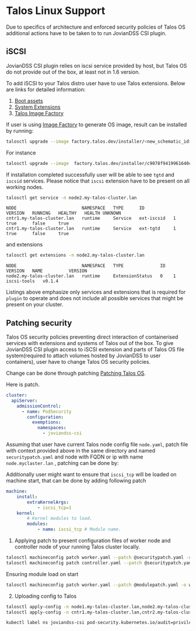 # Talos Linux Support

Due to specifics of architecture and enforced security policies of Talos OS additional actions have to be taken 
to to run JovianDSS CSI plugin.

## iSCSI

JovianDSS CSI plugin relies on iscsi service provided by host, but Talos OS do not provide out of the box, at least not in 1.6 version.

To add iSCSI to your Talos distro user have to use Talos extensions.
Below are links for detailed information:
1. [Boot assets](https://www.talos.dev/latest/talos-guides/install/boot-assets/)
2. [System Extensions](https://www.talos.dev/latest/talos-guides/configuration/system-extensions/)
3. [Talos Image Factory](https://factory.talos.dev/)

If user is using [Image Factory](https://factory.talos.dev/) to generate OS image, result can be installed by running:

```bash
talosctl upgrade --image factory.talos.dev/installer/<new_schematic_id>:<version>
```

For instance
```bash
talosctl upgrade --image  factory.talos.dev/installer/c9078f9419961640c712a8bf2bb9174933dfcf1da383fd8ea2b7dc21493f8bac:v1.6.7 
```

If installation completed successfully user will be able to see `tgtd` and `iscsid` services.
Please notice that `iscsi` extension have to be present on all working nodes.

```bash
talosctl get service -n node2.my-talos-cluster.lan
```

```
NODE                         NAMESPACE   TYPE      ID           VERSION   RUNNING   HEALTHY   HEALTH UNKNOWN
cntr1.my-talos-cluster.lan   runtime     Service   ext-iscsid   1         true      false     true
cntr1.my-talos-cluster.lan   runtime     Service   ext-tgtd     1         true      false     true
```

and extensions

```bash
talosctl get extensions -n node2.my-talos-cluster.lan
```

```
NODE                         NAMESPACE   TYPE              ID   VERSION   NAME          VERSION
node2.my-talos-cluster.lan   runtime     ExtensionStatus   0    1         iscsi-tools   v0.1.4
```

Listings above emphasize only services and extensions that is required for `plugin` to operate and does not include all possible services that might be present on your cluster.


## Patching security

Talos OS security policies preventing direct interaction of containerised services with extensions and systems of Talos out of the box.
To give JovianDSS CSI plugin access to iSCSI extension and parts of Talos OS file system(required to attach volumes hosted by JovianDSS to user containers), user have to change Talos OS security policies.

Change can be done through patching [Patching Talos OS](https://www.talos.dev/v1.6/talos-guides/configuration/patching/).

Here is patch.

```yaml
cluster:
  apiServer:
    admissionControl:
      - name: PodSecurity
        configuration:
          exemptions:
            namespaces:
              - joviandss-csi
```

Assuming that user have current Talos node config file `node.yaml`, patch file with context provided above in the same directory and named `securitypatch.yaml` and node with FQDN or ip with name `node.myclaster.lan`
, patching can be done by:

Additionally user might want to ensure that `iscsi_tcp` will be loaded on machine start, that can be done by adding following patch
```yaml
machine:
    install:
        extraKernelArgs:
            - iscsi_tcp=1
    kernel:
        # Kernel modules to load.
        modules:
            - name: iscsi_tcp # Module name.
```


1. Applying patch to present configuration files of worker node and controller node of your running Talos cluster locally.
```bash
talosctl machineconfig patch worker.yaml --patch @securitypatch.yaml -o worker_cfg_v2.yaml
talosctl machineconfig patch controller.yaml --patch @securitypatch.yaml -o controller_cfg_v2.yaml
```
Ensuring module load on start 
```bash
talosctl machineconfig patch worker.yaml --patch @modulepatch.yaml -o worker_cfg_v2.yaml
```

2. Uploading config to Talos

```bash
talosctl apply-config -n node1.my-talos-cluster.lan,node2.my-talos-cluster.lan,...<and all other worker nodes you have in your cluster>... --file node_cfg_v2.yaml
talosctl apply-config -n cntr1.my-talos-cluster.lan,cntr2.my-talos-cluster.lan,...<and all other controller nodes you have in your cluster>... --file cntr_cfg_v2.yaml
```
```bash
kubectl label ns joviandss-csi pod-security.kubernetes.io/audit=privileged pod-security.kubernetes.io/enforce=privileged pod-security.kubernetes.io/warn=privileged
```
